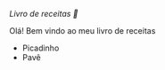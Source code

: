 *Livro de receitas :baby_chick:*

Olá! Bem vindo ao meu livro de receitas

- Picadinho 
- Pavê





